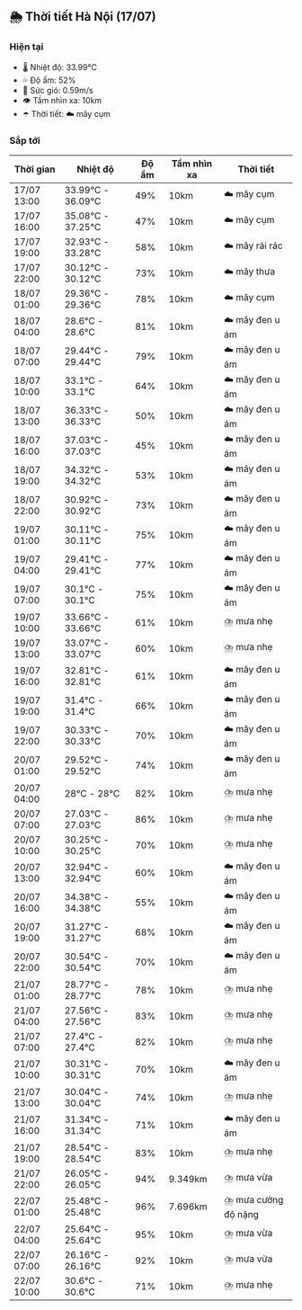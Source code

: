 ## 🌦️ Thời tiết Hà Nội (17/07)

### Hiện tại

- 🌡️ Nhiệt độ: 33.99℃
- 💦 Độ ẩm: 52%
- 💨 Sức gió: 0.59m/s
- 👁️ Tầm nhìn xa: 10km
- ☂️ Thời tiết: ☁️ mây cụm

### Sắp tới

| Thời gian | Nhiệt độ | Độ ẩm | Tầm nhìn xa | Thời tiết |
| --- | --- | --- | --- | --- |
| 17/07 13:00 | 33.99℃ - 36.09℃ | 49% | 10km | ☁️ mây cụm |
| 17/07 16:00 | 35.08℃ - 37.25℃ | 47% | 10km | ☁️ mây cụm |
| 17/07 19:00 | 32.93℃ - 33.28℃ | 58% | 10km | ☁️ mây rải rác |
| 17/07 22:00 | 30.12℃ - 30.12℃ | 73% | 10km | ☁️ mây thưa |
| 18/07 01:00 | 29.36℃ - 29.36℃ | 78% | 10km | ☁️ mây cụm |
| 18/07 04:00 | 28.6℃ - 28.6℃ | 81% | 10km | ☁️ mây đen u ám |
| 18/07 07:00 | 29.44℃ - 29.44℃ | 79% | 10km | ☁️ mây đen u ám |
| 18/07 10:00 | 33.1℃ - 33.1℃ | 64% | 10km | ☁️ mây đen u ám |
| 18/07 13:00 | 36.33℃ - 36.33℃ | 50% | 10km | ☁️ mây đen u ám |
| 18/07 16:00 | 37.03℃ - 37.03℃ | 45% | 10km | ☁️ mây đen u ám |
| 18/07 19:00 | 34.32℃ - 34.32℃ | 53% | 10km | ☁️ mây đen u ám |
| 18/07 22:00 | 30.92℃ - 30.92℃ | 73% | 10km | ☁️ mây đen u ám |
| 19/07 01:00 | 30.11℃ - 30.11℃ | 75% | 10km | ☁️ mây đen u ám |
| 19/07 04:00 | 29.41℃ - 29.41℃ | 77% | 10km | ☁️ mây đen u ám |
| 19/07 07:00 | 30.1℃ - 30.1℃ | 75% | 10km | ☁️ mây đen u ám |
| 19/07 10:00 | 33.66℃ - 33.66℃ | 61% | 10km | ⛈️ mưa nhẹ |
| 19/07 13:00 | 33.07℃ - 33.07℃ | 60% | 10km | ⛈️ mưa nhẹ |
| 19/07 16:00 | 32.81℃ - 32.81℃ | 61% | 10km | ☁️ mây đen u ám |
| 19/07 19:00 | 31.4℃ - 31.4℃ | 66% | 10km | ☁️ mây đen u ám |
| 19/07 22:00 | 30.33℃ - 30.33℃ | 70% | 10km | ☁️ mây đen u ám |
| 20/07 01:00 | 29.52℃ - 29.52℃ | 74% | 10km | ☁️ mây đen u ám |
| 20/07 04:00 | 28℃ - 28℃ | 82% | 10km | ⛈️ mưa nhẹ |
| 20/07 07:00 | 27.03℃ - 27.03℃ | 86% | 10km | ⛈️ mưa nhẹ |
| 20/07 10:00 | 30.25℃ - 30.25℃ | 70% | 10km | ⛈️ mưa nhẹ |
| 20/07 13:00 | 32.94℃ - 32.94℃ | 60% | 10km | ☁️ mây đen u ám |
| 20/07 16:00 | 34.38℃ - 34.38℃ | 55% | 10km | ☁️ mây đen u ám |
| 20/07 19:00 | 31.27℃ - 31.27℃ | 68% | 10km | ☁️ mây đen u ám |
| 20/07 22:00 | 30.54℃ - 30.54℃ | 70% | 10km | ☁️ mây đen u ám |
| 21/07 01:00 | 28.77℃ - 28.77℃ | 78% | 10km | ⛈️ mưa nhẹ |
| 21/07 04:00 | 27.56℃ - 27.56℃ | 83% | 10km | ⛈️ mưa nhẹ |
| 21/07 07:00 | 27.4℃ - 27.4℃ | 82% | 10km | ⛈️ mưa nhẹ |
| 21/07 10:00 | 30.31℃ - 30.31℃ | 70% | 10km | ☁️ mây đen u ám |
| 21/07 13:00 | 30.04℃ - 30.04℃ | 74% | 10km | ⛈️ mưa nhẹ |
| 21/07 16:00 | 31.34℃ - 31.34℃ | 71% | 10km | ☁️ mây đen u ám |
| 21/07 19:00 | 28.54℃ - 28.54℃ | 83% | 10km | ⛈️ mưa nhẹ |
| 21/07 22:00 | 26.05℃ - 26.05℃ | 94% | 9.349km | ⛈️ mưa vừa |
| 22/07 01:00 | 25.48℃ - 25.48℃ | 96% | 7.696km | ⛈️ mưa cường độ nặng |
| 22/07 04:00 | 25.64℃ - 25.64℃ | 95% | 10km | ⛈️ mưa vừa |
| 22/07 07:00 | 26.16℃ - 26.16℃ | 92% | 10km | ⛈️ mưa vừa |
| 22/07 10:00 | 30.6℃ - 30.6℃ | 71% | 10km | ⛈️ mưa nhẹ |
